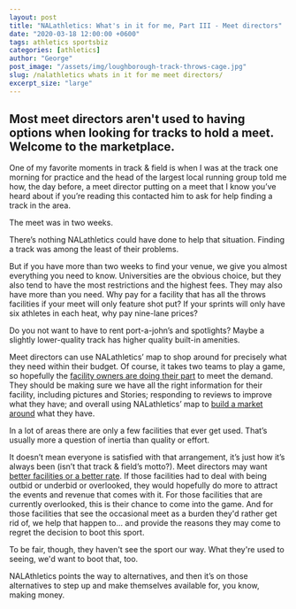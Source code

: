```yaml
---
layout: post
title: "NALathletics: What's in it for me, Part III - Meet directors"
date: "2020-03-18 12:00:00 +0600"
tags: athletics sportsbiz
categories: [athletics]
author: "George"
post_image: "/assets/img/loughborough-track-throws-cage.jpg"
slug: /nalathletics whats in it for me meet directors/
excerpt_size: "large"
---
```


<h2>Most meet directors aren't used to having options when looking for tracks to hold a meet. Welcome to the marketplace.</h2>

One of my favorite moments in track & field is when I was at the track one morning for practice and the head of the largest local running group told me how, the day before, a meet director putting on a meet that I know you’ve heard about if you’re reading this contacted him to ask for help finding a track in the area.

The meet was in two weeks.

There’s nothing NALathletics could have done to help that situation. Finding a track was among the least of their problems.

But if you have more than two weeks to find your venue, we give you almost everything you need to know. Universities are the obvious choice, but they also tend to have the most restrictions and the highest fees. They may also have more than you need. Why pay for a facility that has all the throws facilities if your meet will only feature shot put? If your sprints will only have six athletes in each heat, why pay nine-lane prices?

Do you not want to have to rent port-a-john’s and spotlights? Maybe a slightly lower-quality track has higher quality built-in amenities.

Meet directors can use NALathletics’ map to shop around for precisely what they need within their budget. Of course, it takes two teams to play a game, so hopefully the <a href="http://nalathletics.com/blog/2020/03/18/whats-in-it-for-me-coaches">facility owners are doing their part</a> to meet the demand. They should be making sure we have all the right information for their facility, including pictures and Stories; responding to reviews to improve what they have; and overall using NALathletics’ map to <a href="https://www2.deloitte.com/us/en/pages/technology-media-and-telecommunications/articles/sports-business-trends-disruption.html">build a market around</a> what they have.

In a lot of areas there are only a few facilities that ever get used. That’s usually more a question of inertia than quality or effort.

It doesn’t mean everyone is satisfied with that arrangement, it’s just how it’s always been (isn’t that track & field’s motto?). Meet directors may want <a href="http://nalathletics.com/blog/2020/03/18/airbnb-athletics-who-needs-it">better facilities or a better rate</a>. If those facilities had to deal with being outbid or underbid or overlooked, they would hopefully do more to attract the events and revenue that comes with it. For those facilities that are currently overlooked, this is their chance to come into the game. And for those facilities that see the occasional meet as a burden they'd rather get rid of, we help that happen to... and provide the reasons they may come to regret the decision to boot this sport.

To be fair, though, they haven't see the sport our way. What they're used to seeing, we'd want to boot that, too.

NALAthletics points the way to alternatives, and then it’s on those alternatives to step up and make themselves available for, you know, making money.
